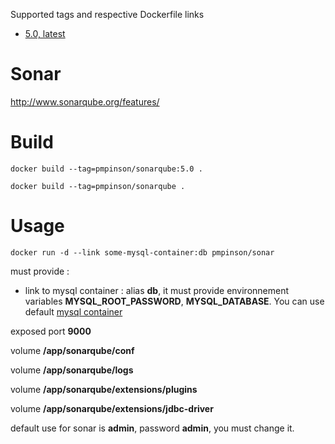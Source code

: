 Supported tags and respective Dockerfile links

* [5.0, latest](5.0/Dockerfile)


# Sonar
http://www.sonarqube.org/features/

# Build

`docker build --tag=pmpinson/sonarqube:5.0 .`

`docker build --tag=pmpinson/sonarqube .`

# Usage

`docker run -d --link some-mysql-container:db pmpinson/sonar`

must provide :
* link to mysql container : alias **db**, it must provide environnement variables **MYSQL_ROOT_PASSWORD**, **MYSQL_DATABASE**. You can use default [mysql container](../#mysql)

exposed port **9000**

volume **/app/sonarqube/conf**

volume **/app/sonarqube/logs**

volume **/app/sonarqube/extensions/plugins**

volume **/app/sonarqube/extensions/jdbc-driver**

default use for sonar is **admin**, password **admin**, you must change it.
